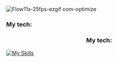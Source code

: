 ![Flow11x-25fps-ezgif com-optimize](https://github.com/foreverbog/foreverbog/assets/133509015/5cae6d26-55e3-453f-843e-b32217c321ee)



### My tech:

<p align="center">
  <h3 align="center">My tech:</h3>
  <a href="https://skillicons.dev">
    <img src="https://skillicons.dev/icons?i=html,css,js,react,tailwind,express,nodejs,postgres,mongodb,figma" alt="My Skills"/>
  </a>
</p>
<!--


Here are some ideas to get you started:

- 🔭 I’m currently working on ...
- 🌱 I’m currently learning ...
- 👯 I’m looking to collaborate on ...
- 🤔 I’m looking for help with ...
- 💬 Ask me about ...
- 📫 How to reach me: ...
- 😄 Pronouns: ...
- ⚡ Fun fact: ...

--!>

![Top Langs](https://github-readme-stats.vercel.app/api/top-langs/?username=foreverbog&layout=compact&theme=dark)

